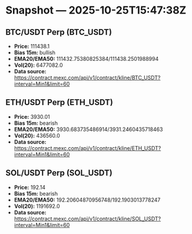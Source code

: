 # Snapshot — 2025-10-25T15:47:38Z

## BTC/USDT Perp (BTC_USDT)
- **Price:** 111438.1
- **Bias 15m:** bullish
- **EMA20/EMA50:** 111432.75380825384/111438.2501988994
- **Vol(20):** 6477082.0
- **Data source:** https://contract.mexc.com/api/v1/contract/kline/BTC_USDT?interval=Min1&limit=60

## ETH/USDT Perp (ETH_USDT)
- **Price:** 3930.01
- **Bias 15m:** bearish
- **EMA20/EMA50:** 3930.683735486914/3931.2460435718463
- **Vol(20):** 436560.0
- **Data source:** https://contract.mexc.com/api/v1/contract/kline/ETH_USDT?interval=Min1&limit=60

## SOL/USDT Perp (SOL_USDT)
- **Price:** 192.14
- **Bias 15m:** bearish
- **EMA20/EMA50:** 192.20604870956748/192.1903013778247
- **Vol(20):** 1191692.0
- **Data source:** https://contract.mexc.com/api/v1/contract/kline/SOL_USDT?interval=Min1&limit=60
